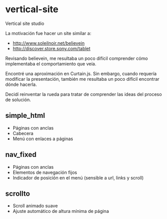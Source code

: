 vertical-site
=============

Vertical site studio

La motivación fue hacer un site similar a:

* http://www.soleilnoir.net/believein
* http://discover.store.sony.com/tablet

Revisando believein, me resultaba un poco difícil comprender cómo
implementaba el comportamiento que veía.

Encontré una aproximación en Curtain.js. Sin embargo, cuando requería
modificar la presentación, también me resultaba un poco difícil
encontrar dónde hacerla.

Decidí reinventar la rueda para tratar de comprender las ideas del
proceso de solución.

simple_html
-----------
* Páginas con anclas
* Cabecera
* Menú con enlaces a páginas

nav_fixed
---------
* Páginas con anclas
* Elementos de navegación fijos
* Indicador de posición en el menú (sensible a url, links y scroll)

scrollto
--------
* Scroll animado suave
* Ajuste automático de altura mínima de página